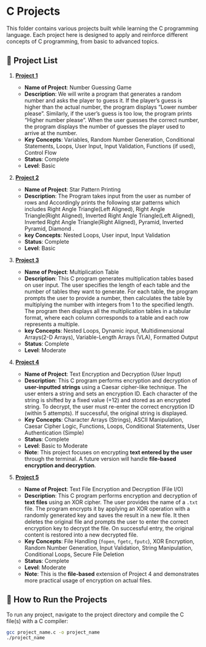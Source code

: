 # C Projects

This folder contains various projects built while learning the C programming language. Each project here is designed to apply and reinforce different concepts of C programming, from basic to advanced topics.

## 📂 Project List

1. [**Project 1**](./Project%201/)
   - **Name of Project**: Number Guessing Game
   - **Description**: We will write a program that generates a random number and asks the player to guess 
                      it. If the player’s guess is higher than the actual number, the program displays “Lower 
                      number please”. Similarly, if the user’s guess is too low, the program prints “Higher 
                      number please”. When the user guesses the correct number, the program displays the number of 
                      guesses the player used to arrive at the number.
   - **Key Concepts**: Variables, Random Number Generation, Conditional Statements, Loops, User Input, Input Validation, Functions (if used), Control Flow
   - **Status**: Complete
   - **Level**: Basic

2. [**Project 2**](./Project%202/)
   - **Name of Project**: Star Pattern Printing
   - **Description**: The Program takes input from the user as number of rows and Accordingly prints the following star patterns
                      which includes Right Angle Triangle(Left Aligned), Right Angle Triangle(Right Aligned), Inverted Right Angle Triangle(Left Aligned), Inverted Right Angle Triangle(Right Aligned), Pyramid, Inverted Pyramid, Diamond .
   - **key Concepts**: Nested Loops, User input, Input Validation
   - **Status**: Complete
   - **Level**: Basic

3. [**Project 3**](./Project%203/)
   - **Name of Project**: Multiplication Table
   - **Description**: This C program generates multiplication tables based on user input. The user specifies the length of each     table and the number of tables they want to generate. For each table, the program prompts the user to provide a number, then  calculates the table by multiplying the number with integers from 1 to the specified length. The program then displays all the  multiplication tables in a tabular format, where each column corresponds to a table and each row represents a multiple.
   - **key Concepts**: Nested Loops, Dynamic input, Multidimensional Arrays(2-D Arrays), Variable-Length Arrays (VLA), Formatted Output 
   - **Status**: Complete
   - **Level**: Moderate

4. [**Project 4**](./Project%204/)
   - **Name of Project**: Text Encryption and Decryption (User Input)
   - **Description**: This C program performs encryption and decryption of **user-inputted strings** using a Caesar cipher-like technique. The user enters a string and sets an encryption ID. Each character of the string is shifted by a fixed value (+12) and stored as an encrypted string. To decrypt, the user must re-enter the correct encryption ID (within 5 attempts). If successful, the original string is displayed.
   - **Key Concepts**: Character Arrays (Strings), ASCII Manipulation, Caesar Cipher Logic, Functions, Loops, Conditional Statements, User Authentication (Simple)
   - **Status**: Complete
   - **Level**: Basic to Moderate
   - **Note**: This project focuses on encrypting **text entered by the user** through the terminal. A future version will handle **file-based encryption and decryption**.

5. [**Project 5**](./Project%205/)
   - **Name of Project**: Text File Encryption and Decryption (File I/O)
   - **Description**: This C program performs encryption and decryption of **text files** using an XOR cipher. The user provides the name of a `.txt` file. The program encrypts it by applying an XOR operation with a randomly generated key and saves the result in a new file. It then deletes the original file and prompts the user to enter the correct encryption key to decrypt the file. On successful entry, the original content is restored into a new decrypted file.
   - **Key Concepts**: File Handling (`fopen`, `fgetc`, `fputc`), XOR Encryption, Random Number Generation, Input Validation, String Manipulation, Conditional Loops, Secure File Deletion
   - **Status**: Complete
   - **Level**: Moderate
   - **Note**: This is the **file-based** extension of Project 4 and demonstrates more practical usage of encryption on actual files.

## 🔨 How to Run the Projects

To run any project, navigate to the project directory and compile the C file(s) with a C compiler:

```bash
gcc project_name.c -o project_name
./project_name
